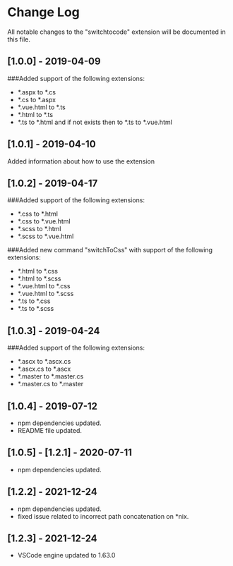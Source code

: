 # Change Log

All notable changes to the "switchtocode" extension will be documented in this file.

## [1.0.0] - 2019-04-09
###Added support of the following extensions:
- *.aspx to *.cs
- *.cs to *.aspx
- *.vue.html to *.ts
- *.html to *.ts
- *.ts to *.html and if not exists then to *.ts to *.vue.html

## [1.0.1] - 2019-04-10
Added information about how to use the extension

## [1.0.2] - 2019-04-17
###Added support of the following extensions:
- *.css to *.html
- *.css to *.vue.html
- *.scss to *.html
- *.scss to *.vue.html

###Added new command "switchToCss" with support of the following extensions:
- *.html to *.css
- *.html to *.scss
- *.vue.html to *.css
- *.vue.html to *.scss
- *.ts to *.css
- *.ts to *.scss

## [1.0.3] - 2019-04-24
###Added support of the following extensions:
- *.ascx to *.ascx.cs
- *.ascx.cs to *.ascx
- *.master to *.master.cs
- *.master.cs to *.master

## [1.0.4] - 2019-07-12
- npm dependencies updated.
- README file updated.

## [1.0.5] - [1.2.1] - 2020-07-11
- npm dependencies updated.

## [1.2.2] - 2021-12-24
- npm dependencies updated.
- fixed issue related to incorrect path concatenation on *nix.

## [1.2.3] - 2021-12-24
- VSCode engine updated to 1.63.0